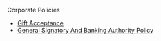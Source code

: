 Corporate Policies

* [Gift Acceptance](/corporate-docs/policy/gift-acceptance.md)
* [General Signatory And Banking Authority Policy](/corporate-docs/policy/signatory-and-banking.md)

